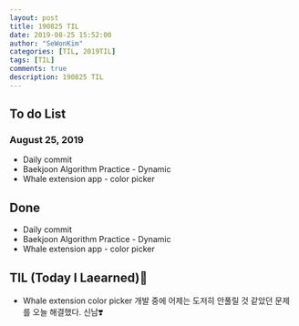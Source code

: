 ```yaml
---
layout: post
title: 190825 TIL
date: 2019-08-25 15:52:00
author: "SeWonKim"
categories: [TIL, 2019TIL]
tags: [TIL]
comments: true
description: 190825 TIL
---
```


## To do List

### August 25, 2019

- Daily commit
- Baekjoon Algorithm Practice - Dynamic
- Whale extension app - color picker

## Done

- Daily commit
- Baekjoon Algorithm Practice - Dynamic
- Whale extension app - color picker

## TIL (Today I Laearned)🤔

- Whale extension color picker 개발 중에 어제는 도저히 안풀릴 것 같았던 문제를 오늘 해결했다. 신남❣️
